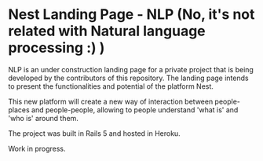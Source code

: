 Nest Landing Page - NLP (No, it's not related with Natural language processing :) )
=====

NLP is an under construction landing page for a private project that is
being developed by the contributors of this repository. The landing page
intends to present the functionalities and potential of the platform Nest.

This new platform will create a new way of interaction between people-places
and people-people, allowing to people understand 'what is' and 'who is' around
them.

The project was built in Rails 5 and hosted in Heroku.


Work in progress.

